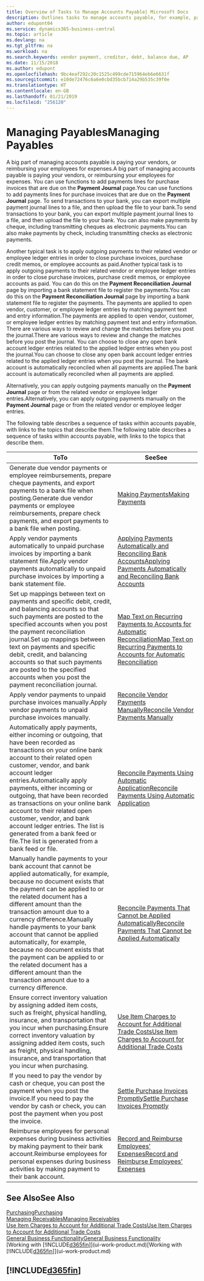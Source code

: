 ```yaml
---
title: Overview of Tasks to Manage Accounts Payable| Microsoft Docs
description: Outlines tasks to manage accounts payable, for example, paying creditors or applying outgoing payments to ledger entries to close invoices or credit memos.
author: edupont04
ms.service: dynamics365-business-central
ms.topic: article
ms.devlang: na
ms.tgt_pltfrm: na
ms.workload: na
ms.search.keywords: vendor payment, creditor, debt, balance due, AP
ms.date: 11/15/2018
ms.author: edupont
ms.openlocfilehash: 9bc4eaf292c20c1525c499cde715964eb6e6631f
ms.sourcegitcommit: e10de72476c6a6e0cbd35bcb714a29b535c39f0e
ms.translationtype: HT
ms.contentlocale: en-GB
ms.lasthandoff: 01/21/2019
ms.locfileid: "256120"
---
```

# <a name="managing-payables"></a><span data-ttu-id="c44e2-103">Managing Payables</span><span class="sxs-lookup"><span data-stu-id="c44e2-103">Managing Payables</span></span>

<span data-ttu-id="c44e2-104">A big part of managing accounts payable is paying your vendors, or reimbursing your employees for expenses.</span><span class="sxs-lookup"><span data-stu-id="c44e2-104">A big part of managing accounts payable is paying your vendors, or reimbursing your employees for expenses.</span></span> <span data-ttu-id="c44e2-105">You can use functions to add payments lines for purchase invoices that are due on the **Payment Journal** page.</span><span class="sxs-lookup"><span data-stu-id="c44e2-105">You can use functions to add payments lines for purchase invoices that are due on the **Payment Journal** page.</span></span> <span data-ttu-id="c44e2-106">To send transactions to your bank, you can export multiple payment journal lines to a file, and then upload the file to your bank.</span><span class="sxs-lookup"><span data-stu-id="c44e2-106">To send transactions to your bank, you can export multiple payment journal lines to a file, and then upload the file to your bank.</span></span> <span data-ttu-id="c44e2-107">You can also make payments by cheque, including transmitting cheques as electronic payments.</span><span class="sxs-lookup"><span data-stu-id="c44e2-107">You can also make payments by check, including transmitting checks as electronic payments.</span></span>

<span data-ttu-id="c44e2-108">Another typical task is to apply outgoing payments to their related vendor or employee ledger entries in order to close purchase invoices, purchase credit memos, or employee accounts as paid.</span><span class="sxs-lookup"><span data-stu-id="c44e2-108">Another typical task is to apply outgoing payments to their related vendor or employee ledger entries in order to close purchase invoices, purchase credit memos, or employee accounts as paid.</span></span> <span data-ttu-id="c44e2-109">You can do this on the **Payment Reconciliation Journal** page by importing a bank statement file to register the payments.</span><span class="sxs-lookup"><span data-stu-id="c44e2-109">You can do this on the **Payment Reconciliation Journal** page by importing a bank statement file to register the payments.</span></span> <span data-ttu-id="c44e2-110">The payments are applied to open vendor, customer, or employee ledger entries by matching payment text and entry information.</span><span class="sxs-lookup"><span data-stu-id="c44e2-110">The payments are applied to open vendor, customer, or employee ledger entries by matching payment text and entry information.</span></span> <span data-ttu-id="c44e2-111">There are various ways to review and change the matches before you post the journal.</span><span class="sxs-lookup"><span data-stu-id="c44e2-111">There are various ways to review and change the matches before you post the journal.</span></span> <span data-ttu-id="c44e2-112">You can choose to close any open bank account ledger entries related to the applied ledger entries when you post the journal.</span><span class="sxs-lookup"><span data-stu-id="c44e2-112">You can choose to close any open bank account ledger entries related to the applied ledger entries when you post the journal.</span></span> <span data-ttu-id="c44e2-113">The bank account is automatically reconciled when all payments are applied.</span><span class="sxs-lookup"><span data-stu-id="c44e2-113">The bank account is automatically reconciled when all payments are applied.</span></span>

<span data-ttu-id="c44e2-114">Alternatively, you can apply outgoing payments manually on the **Payment Journal** page or from the related vendor or employee ledger entries.</span><span class="sxs-lookup"><span data-stu-id="c44e2-114">Alternatively, you can apply outgoing payments manually on the **Payment Journal** page or from the related vendor or employee ledger entries.</span></span>

<span data-ttu-id="c44e2-115">The following table describes a sequence of tasks within accounts payable, with links to the topics that describe them.</span><span class="sxs-lookup"><span data-stu-id="c44e2-115">The following table describes a sequence of tasks within accounts payable, with links to the topics that describe them.</span></span>

| <span data-ttu-id="c44e2-116">To</span><span class="sxs-lookup"><span data-stu-id="c44e2-116">To</span></span> | <span data-ttu-id="c44e2-117">See</span><span class="sxs-lookup"><span data-stu-id="c44e2-117">See</span></span> |
| --- | --- |
| <span data-ttu-id="c44e2-118">Generate due vendor payments or employee reimbursements, prepare cheque payments, and export payments to a bank file when posting.</span><span class="sxs-lookup"><span data-stu-id="c44e2-118">Generate due vendor payments or employee reimbursements, prepare check payments, and export payments to a bank file when posting.</span></span> |[<span data-ttu-id="c44e2-119">Making Payments</span><span class="sxs-lookup"><span data-stu-id="c44e2-119">Making Payments</span></span>](payables-make-payments.md) |
| <span data-ttu-id="c44e2-120">Apply vendor payments automatically to unpaid purchase invoices by importing a bank statement file.</span><span class="sxs-lookup"><span data-stu-id="c44e2-120">Apply vendor payments automatically to unpaid purchase invoices by importing a bank statement file.</span></span> |[<span data-ttu-id="c44e2-121">Applying Payments Automatically and Reconciling Bank Accounts</span><span class="sxs-lookup"><span data-stu-id="c44e2-121">Applying Payments Automatically and Reconciling Bank Accounts</span></span>](receivables-apply-payments-auto-reconcile-bank-accounts.md) |
|<span data-ttu-id="c44e2-122">Set up mappings between text on payments and specific debit, credit, and balancing accounts so that such payments are posted to the specified accounts when you post the payment reconciliation journal.</span><span class="sxs-lookup"><span data-stu-id="c44e2-122">Set up mappings between text on payments and specific debit, credit, and balancing accounts so that such payments are posted to the specified accounts when you post the payment reconciliation journal.</span></span>|[<span data-ttu-id="c44e2-123">Map Text on Recurring Payments to Accounts for Automatic Reconciliation</span><span class="sxs-lookup"><span data-stu-id="c44e2-123">Map Text on Recurring Payments to Accounts for Automatic Reconciliation</span></span>](receivables-how-map-text-recurring-payments-accounts-auto-reconcilliation.md)|
| <span data-ttu-id="c44e2-124">Apply vendor payments to unpaid purchase invoices manually.</span><span class="sxs-lookup"><span data-stu-id="c44e2-124">Apply vendor payments to unpaid purchase invoices manually.</span></span> |[<span data-ttu-id="c44e2-125">Reconcile Vendor Payments Manually</span><span class="sxs-lookup"><span data-stu-id="c44e2-125">Reconcile Vendor Payments Manually</span></span>](payables-how-apply-purchase-transactions-manually.md) |
|<span data-ttu-id="c44e2-126">Automatically apply payments, either incoming or outgoing, that have been recorded as transactions on your online bank account to their related open customer, vendor, and bank account ledger entries.</span><span class="sxs-lookup"><span data-stu-id="c44e2-126">Automatically apply payments, either incoming or outgoing, that have been recorded as transactions on your online bank account to their related open customer, vendor, and bank account ledger entries.</span></span> <span data-ttu-id="c44e2-127">The list is generated from a bank feed or file.</span><span class="sxs-lookup"><span data-stu-id="c44e2-127">The list is generated from a bank feed or file.</span></span>|[<span data-ttu-id="c44e2-128">Reconcile Payments Using Automatic Application</span><span class="sxs-lookup"><span data-stu-id="c44e2-128">Reconcile Payments Using Automatic Application</span></span>](receivables-how-reconcile-payments-auto-application.md)|
|<span data-ttu-id="c44e2-129">Manually handle payments to your bank account that cannot be applied automatically, for example, because no document exists that the payment can be applied to or the related document has a different amount than the transaction amount due to a currency difference.</span><span class="sxs-lookup"><span data-stu-id="c44e2-129">Manually handle payments to your bank account that cannot be applied automatically, for example, because no document exists that the payment can be applied to or the related document has a different amount than the transaction amount due to a currency difference.</span></span>|[<span data-ttu-id="c44e2-130">Reconcile Payments That Cannot be Applied Automatically</span><span class="sxs-lookup"><span data-stu-id="c44e2-130">Reconcile Payments That Cannot be Applied Automatically</span></span>](receivables-how-reconcile-payments-cannot-apply-auto.md)|
|<span data-ttu-id="c44e2-131">Ensure correct inventory valuation by assigning added item costs, such as freight, physical handling, insurance, and transportation that you incur when purchasing.</span><span class="sxs-lookup"><span data-stu-id="c44e2-131">Ensure correct inventory valuation by assigning added item costs, such as freight, physical handling, insurance, and transportation that you incur when purchasing.</span></span>|[<span data-ttu-id="c44e2-132">Use Item Charges to Account for Additional Trade Costs</span><span class="sxs-lookup"><span data-stu-id="c44e2-132">Use Item Charges to Account for Additional Trade Costs</span></span>](payables-how-assign-item-charges.md)|
|<span data-ttu-id="c44e2-133">If you need to pay the vendor by cash or cheque, you can post the payment when you post the invoice.</span><span class="sxs-lookup"><span data-stu-id="c44e2-133">If you need to pay the vendor by cash or check, you can post the payment when you post the invoice.</span></span>|[<span data-ttu-id="c44e2-134">Settle Purchase Invoices Promptly</span><span class="sxs-lookup"><span data-stu-id="c44e2-134">Settle Purchase Invoices Promptly</span></span>](finance-how-to-settle-purchase-invoices-promptly.md)|
|<span data-ttu-id="c44e2-135">Reimburse employees for personal expenses during business activities by making payment to their bank account.</span><span class="sxs-lookup"><span data-stu-id="c44e2-135">Reimburse employees for personal expenses during business activities by making payment to their bank account.</span></span>|[<span data-ttu-id="c44e2-136">Record and Reimburse Employees' Expenses</span><span class="sxs-lookup"><span data-stu-id="c44e2-136">Record and Reimburse Employees' Expenses</span></span>](finance-how-record-reimburse-employee-expenses.md)|

## <a name="see-also"></a><span data-ttu-id="c44e2-137">See Also</span><span class="sxs-lookup"><span data-stu-id="c44e2-137">See Also</span></span>
[<span data-ttu-id="c44e2-138">Purchasing</span><span class="sxs-lookup"><span data-stu-id="c44e2-138">Purchasing</span></span>](purchasing-manage-purchasing.md)  
[<span data-ttu-id="c44e2-139">Managing Receivables</span><span class="sxs-lookup"><span data-stu-id="c44e2-139">Managing Receivables</span></span>](receivables-manage-receivables.md)  
[<span data-ttu-id="c44e2-140">Use Item Charges to Account for Additional Trade Costs</span><span class="sxs-lookup"><span data-stu-id="c44e2-140">Use Item Charges to Account for Additional Trade Costs</span></span>](payables-how-assign-item-charges.md)  
[<span data-ttu-id="c44e2-141">General Business Functionality</span><span class="sxs-lookup"><span data-stu-id="c44e2-141">General Business Functionality</span></span>](ui-across-business-areas.md)  
<span data-ttu-id="c44e2-142">[Working with [!INCLUDE[d365fin](includes/d365fin_md.md)]](ui-work-product.md)</span><span class="sxs-lookup"><span data-stu-id="c44e2-142">[Working with [!INCLUDE[d365fin](includes/d365fin_md.md)]](ui-work-product.md)</span></span>

## [!INCLUDE[d365fin](includes/free_trial_md.md)]  
